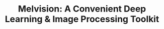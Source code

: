 <div align="center">
  
# Melvision: A Convenient Deep Learning & Image Processing Toolkit

</div>

